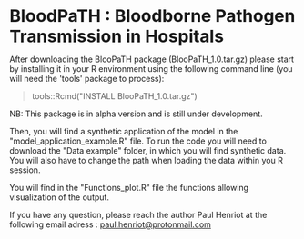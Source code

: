 <span style="font-size:30;">**BloodPaTH : Bloodborne Pathogen Transmission in Hospitals** </span>

After downloading the BlooPaTH package (BlooPaTH_1.0.tar.gz) please start by installing it in your R environment using the following command line (you will need the 'tools' package to process):
 > tools::Rcmd("INSTALL BlooPaTH_1.0.tar.gz")

NB: This package is in alpha version and is still under development.

Then, you will find a synthetic application of the model in the "model_application_example.R" file. To run the code you will need to download the "Data example" folder, in which you will find synthetic data.
You will also have to change the path when loading the data within you R session. 

You will find in the "Functions_plot.R" file the functions allowing visualization of the output. 

If you have any question, please reach the author Paul Henriot at the following email adress : paul.henriot@protonmail.com
